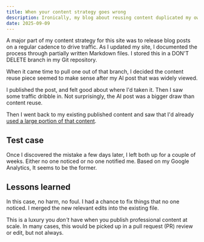 ```yaml
---
title: When your content strategy goes wrong
description: Ironically, my blog about reusing content duplicated my own content.
date: 2025-09-09
---
```


A major part of my content strategy for this site was to release blog posts on a regular cadence to drive traffic. As I updated my site, I documented the process through partially written Markdown files. I stored this in a DON'T DELETE branch in my Git repository.

When it came time to pull one out of that branch, I decided the content reuse piece seemed to make sense after my AI post that was widely viewed.

I published the post, and felt good about where I'd taken it. Then I saw some traffic dribble in. Not surprisingly, the AI post was a bigger draw than content reuse.

Then I went back to my existing published content and saw that I'd already [used a large portion of that content](/static-site-transformation/content-strategy-for-ssgs).

## Test case

Once I discovered the mistake a few days later, I left both up for a couple of weeks. Either no one noticed or no one notified me. Based on my Google Analytics, It seems to be the former.

## Lessons learned

In this case, no harm, no foul. I had a chance to fix things that no one noticed. I merged the new relevant edits into the existing file.

This is a luxury you *don't* have when you publish professional content at scale. In many cases, this would be picked up in a pull request (PR) review or edit, but not always.

